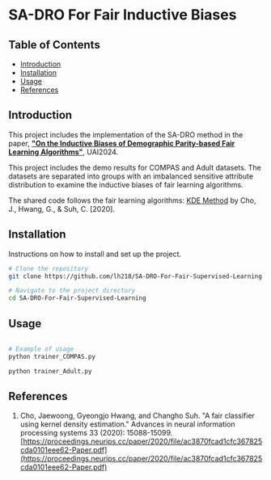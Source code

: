 # SA-DRO For Fair Inductive Biases

## Table of Contents

- [Introduction](#introduction)
- [Installation](#installation)
- [Usage](#usage)
- [References](#reference)

## Introduction

This project includes the implementation of the SA-DRO method in the paper, [**"On the Inductive Biases of Demographic Parity-based Fair Learning Algorithms"**](https://arxiv.org/abs/2402.18129), UAI2024. 

This project includes the demo results for COMPAS and Adult datasets. The datasets are separated into groups with an imbalanced sensitive attribute distribution to examine the inductive biases of fair learning algorithms.

The shared code follows the fair learning algorithms: [KDE Method](https://proceedings.neurips.cc/paper/2020/file/ac3870fcad1cfc367825cda0101eee62-Paper.pdf) by Cho, J., Hwang, G., & Suh, C. [2020].

## Installation

Instructions on how to install and set up the project.

```bash
# Clone the repository
git clone https://github.com/lh218/SA-DRO-For-Fair-Supervised-Learning

# Navigate to the project directory
cd SA-DRO-For-Fair-Supervised-Learning

```

## Usage

```bash

# Example of usage
python trainer_COMPAS.py

python trainer_Adult.py

```

## References

1. Cho, Jaewoong, Gyeongjo Hwang, and Changho Suh. "A fair classifier using kernel density estimation." Advances in neural information processing systems 33 (2020): 15088-15099. [https://proceedings.neurips.cc/paper/2020/file/ac3870fcad1cfc367825cda0101eee62-Paper.pdf](https://proceedings.neurips.cc/paper/2020/file/ac3870fcad1cfc367825cda0101eee62-Paper.pdf)
